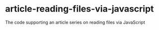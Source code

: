 # article-reading-files-via-javascript
The code supporting an article series on reading files via JavaScript
